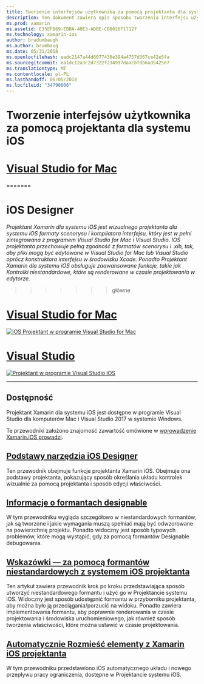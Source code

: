 ```yaml
---
title: Tworzenie interfejsów użytkownika za pomocą projektanta dla systemu iOS
description: Ten dokument zawiera opis sposobu tworzenia interfejsu użytkownika aplikacji z scenorys i .xib plików za pomocą projektanta Xamarin dla systemu iOS. Łączy do dokumentów, omówiono w nim dostępności narzędzia, jego podstawową funkcjonalność, designable formantów, które zapewniają wskazówki dotyczące jego użytkowania.
ms.prod: xamarin
ms.assetid: E35EFB69-EBBA-40E3-ADBE-CB8016F17127
ms.technology: xamarin-ios
author: bradumbaugh
ms.author: brumbaug
ms.date: 05/31/2018
ms.openlocfilehash: eadc2147a44d6077436e394a4757d367ce42e5fa
ms.sourcegitcommit: ea1dc12a3c2d7322f234997daacbfdb6ad542507
ms.translationtype: MT
ms.contentlocale: pl-PL
ms.lasthandoff: 06/05/2018
ms.locfileid: "34790006"
---
```

# <a name="building-user-interfaces-with-the-ios-designer"></a>Tworzenie interfejsów użytkownika za pomocą projektanta dla systemu iOS

# <a name="visual-studio-for-mactabvsmac"></a>[Visual Studio for Mac](#tab/vsmac)

=======
# <a name="ios-designer"></a>iOS Designer

_Projektant Xamarin dla systemu iOS jest wizualnego projektanta dla systemu iOS formaty scenorysu i kompilatora interfejsu, który jest w pełni zintegrowana z programem Visual Studio for Mac i Visual Studio. IOS projektanta przechowuje pełną zgodność z formatów scenorysu i .xib, tak, aby pliki mogą być edytowane w Visual Studio for Mac lub Visual Studio oprócz konstruktora interfejsu w środowisku Xcode. Ponadto Projektant Xamarin dla systemu iOS obsługuje zaawansowane funkcje, takie jak Kontrolki niestandardowe, które są renderowane w czasie projektowania w edytorze._
>>>>>>> główne

# <a name="visual-studio-for-mactabmacos"></a>[Visual Studio for Mac](#tab/macos)

[![iOS Projektant w programie Visual Studio for Mac](images/designer-vsmac-sml.png "projektanta dla systemu iOS")](images/designer-vsmac.png#lightbox)

# <a name="visual-studiotabwindows"></a>[Visual Studio](#tab/windows)

[![Projektant w programie Visual Studio iOS](images/designer-vs.png "projektanta dla systemu iOS")](images/designer-vs.png#lightbox)

-----

## <a name="availability"></a>Dostępność

Projektant Xamarin dla systemu iOS jest dostępne w programie Visual Studio dla komputerów Mac i Visual Studio 2017 w systemie Windows.

Te przewodniki założono znajomość zawartość omówione w [wprowadzenie Xamarin.iOS prowadzi](~/ios/get-started/index.md).

## <a name="ios-designer-basicsintroductionmd"></a>[Podstawy narzędzia iOS Designer](introduction.md)

Ten przewodnik obejmuje funkcje projektanta Xamarin iOS. Obejmuje ona podstawy projektanta, pokazujący sposób określania układu kontrolek wizualnie za pomocą projektanta i sposób edycji właściwości.

## <a name="designable-controls-overviewios-designable-controls-overviewmd"></a>[Informacje o formantach designable](ios-designable-controls-overview.md)

W tym przewodniku wygląda szczegółowo w niestandardowych formantów, jak są tworzone i jakie wymagania muszą spełniać mają być odwzorowane na powierzchnię projektu. Ponadto widoczny jest sposób typowych problemów, które mogą wystąpić, gdy za pomocą formantów Designable debugowania.

## <a name="walkthrough---using-custom-controls-with-ios-designerios-designable-controls-walkthroughmd"></a>[Wskazówki — za pomocą formantów niestandardowych z systemem iOS projektanta](ios-designable-controls-walkthrough.md)

Ten artykuł zawiera przewodnik krok po kroku przedstawiająca sposób utworzyć niestandardowego formantu i użyć go w Projektancie systemu iOS. Widoczny jest sposób udostępnić formantu w przyborniku projektanta, aby można było ją przeciągania/porzucić na widoku. Ponadto zawiera implementowania formantu, aby poprawnie renderowania w czasie projektowania i środowiska uruchomieniowego, jak również sposób tworzenia właściwości, które można ustawić w czasie projektowania.

## <a name="auto-layout-with-the-xamarin-ios-designerdesigner-auto-layoutmd"></a>[Automatycznie Rozmieść elementy z Xamarin iOS projektanta](designer-auto-layout.md)

W tym przewodniku przedstawiono iOS automatycznego układu i nowego przepływu pracy ograniczenia, dostępne w Projektancie systemu iOS.
